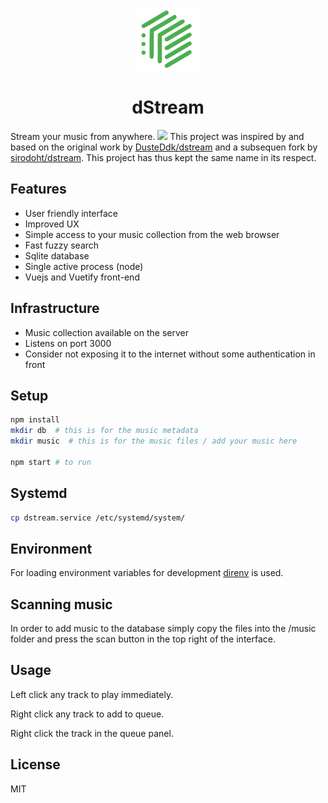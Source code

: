 
<p align="center"><img width="100" src="favicon.svg" alt="Vue logo"></p>
<h1 align="center">dStream</h1>

Stream your music from anywhere.
![](dScreen.gif)
This project was inspired by and based on the original work by [DusteDdk/dstream](https://github.com/DusteDdk/dstream) and a subsequen fork by [sirodoht/dstream](https://github.com/sirodoht/dstream). This project has thus kept the same name in its respect.

## Features

* User friendly interface
* Improved UX
* Simple access to your music collection from the web browser
* Fast fuzzy search
* Sqlite database
* Single active process (node)
* Vuejs and Vuetify front-end
  

## Infrastructure

* Music collection available on the server
* Listens on port 3000
* Consider not exposing it to the internet without some authentication in front

## Setup

```sh
npm install 
mkdir db  # this is for the music metadata
mkdir music  # this is for the music files / add your music here

npm start # to run
```

## Systemd

```sh
cp dstream.service /etc/systemd/system/
```

## Environment

For loading environment variables for development
[direnv](https://github.com/direnv/direnv) is used.

## Scanning music

In order to add music to the database simply copy the files into the /music folder and press the scan button in the top right of the interface.

## Usage 
Left click any track to play immediately.

Right click any track to add to queue.

Right click the track in the queue panel.

## License

MIT
